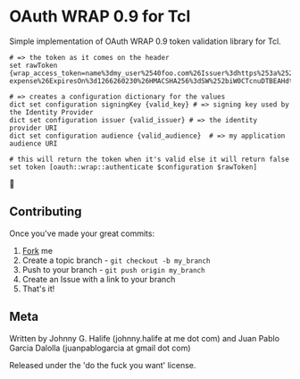 # OAuth WRAP 0.9 for Tcl #

Simple implementation of OAuth WRAP 0.9 token validation library for Tcl.

	# => the token as it comes on the header
	set rawToken {wrap_access_token=name%3dmy_user%2540foo.com%26Issuer%3dhttps%253a%252f%252ffoo.accesscontrol.windows.net%252f%26Audience%3dhttps%253a%252f%252flocalhost%252fa-expense%26ExpiresOn%3d1266260230%26HMACSHA256%3dSW%252biW0CTcnuDTBEAHdtGi%252b2Lu%252f3La1snAjcwoGdJWDE%253d&wrap_access_token_expires_in=60}
	
	# => creates a configuration dictionary for the values
	dict set configuration signingKey {valid_key} # => signing key used by the Identity Provider
	dict set configuration issuer {valid_issuer} # => the identity provider URI
	dict set configuration audience {valid_audience}  # => my application audience URI
	
	# this will return the token when it's valid else it will return false
	set token [oauth::wrap::authenticate $configuration $rawToken]

## Contributing ##

Once you've made your great commits:

1. [Fork](http://github.com/johnnyhalife/tcl-oauth-wrap "Fork") me
2. Create a topic branch - `git checkout -b my_branch`
3. Push to your branch - `git push origin my_branch`
4. Create an Issue with a link to your branch
5. That's it!

## Meta ##

Written by Johnny G. Halife (johnny.halife at me dot com) and Juan Pablo Garcia Dalolla (juanpablogarcia at gmail dot com)

Released under the 'do the fuck you want' license.


